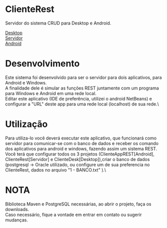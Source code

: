 # ClienteRest
Servidor do sistema CRUD para Desktop e Android.

[Desktop](https://github.com/diegodls/ClienteDesk)\
[Servidor](https://github.com/diegodls/ClienteRest)\
[Android](https://github.com/diegodls/ClienteAppREST)

# Desenvolvimento
Este sistema foi desenvolvido para ser o servidor para dois aplicativos, para Android e Windows.\
A finalidade dele é simular as funções REST juntamente com um programa para Windows e Android em uma rede local.\
Editar este aplicativo (IDE de preferência, utilizei o android NetBeans) e configurar a "URL" deste app para uma rede local (localhost) de sua rede.\

# Utilização
Para utiliza-lo você deverá executar este aplicativo, que funcionará como servidor para comunicar-se com o banco de dados e receber os comando dos aplicativos para android e windows, fazendo assim um sistema REST.\
Você terá que configurar todos os 3 projetos (ClienteAppREST[Android], ClienteRest[Servidor] e ClienteDesk[Desktop]),criar o banco de dados (postgresql -> Oracle utilizado, ou configure um de sua preferencia no ClienteRest, dados no arquivo "1 - BANCO.txt" ).\

# NOTA
Biblioteca Maven e PostgreSQL necessárias, ao abrir o projeto, faça os downloads.\
Caso necessário, fique a vontade em entrar em contato ou sugerir mudanças.
